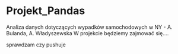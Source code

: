 # Projekt_Pandas
Analiza danych dotyczących wypadków samochodowych w NY - A. Bulanda, A. Władyszewska
W projekcie będziemy zajmować się....


sprawdzam czy pushuje